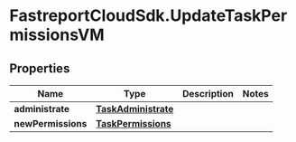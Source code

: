# FastreportCloudSdk.UpdateTaskPermissionsVM

## Properties

Name | Type | Description | Notes
------------ | ------------- | ------------- | -------------
**administrate** | [**TaskAdministrate**](TaskAdministrate.md) |  | 
**newPermissions** | [**TaskPermissions**](TaskPermissions.md) |  | 


